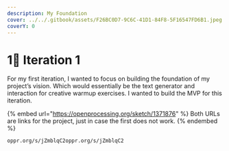 ```yaml
---
description: My Foundation
cover: ../../.gitbook/assets/F26BC0D7-9C6C-41D1-84F8-5F16547FD6B1.jpeg
coverY: 0
---
```


# 1⃣ Iteration 1

For my first iteration, I wanted to focus on building the foundation of my project’s vision. Which would essentially be the text generator and interaction for creative warmup exercises. I wanted to build the MVP for this iteration.

{% embed url="https://openprocessing.org/sketch/1371876" %}
Both URLs are links for the  project, just in case the first does not work.
{% endembed %}



```
oppr.org/s/jZmblqC2oppr.org/s/jZmblqC2
```
